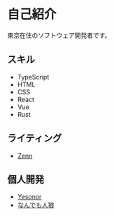 
# 自己紹介
東京在住のソフトウェア開発者です。

## スキル
- TypeScript
- HTML
- CSS
- React
- Vue
- Rust

## ライティング
- [Zenn](https://zenn.dev/gagaga)

## 個人開発
- [Yesonor](https://iesona.com)
- [なんでも人狼](https://nandemo-jinro.web.app)
